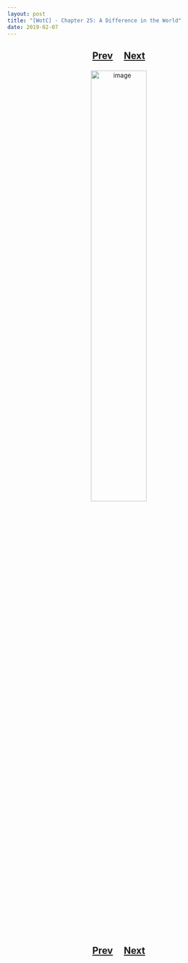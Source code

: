 ```yaml
---
layout: post
title: "[WotC] - Chapter 25: A Difference in the World"
date: 2019-02-07
---
```


<h2>
  <p style="text-align:center;">
    <a href="/wingsofthechorus/archive/2019/01/31/chapter24">Prev</a>
    &nbsp;&nbsp;&nbsp;
    <a href="/wingsofthechorus/archive/">Next</a>
  </p>
</h2>

<p style="text-align:center;">
  <img src="/wingsofthechorus/images/comics/c25.png" width="50%" alt="image"/>
</p>

<h2>
  <p style="text-align:center;">
    <a href="/wingsofthechorus/archive/2019/01/31/chapter24">Prev</a>
    &nbsp;&nbsp;&nbsp;
    <a href="/wingsofthechorus/archive/">Next</a>
  </p>
</h2>
